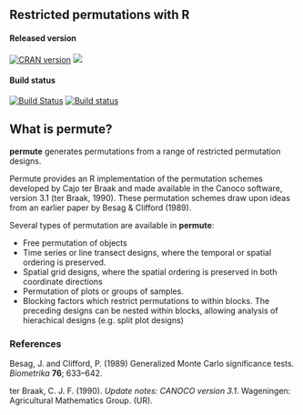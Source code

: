 ## Restricted permutations with R

#### Released version
[![CRAN version](http://www.r-pkg.org/badges/version/permute)](http://cran.rstudio.com/web/packages/permute/index.html) [![](http://cranlogs.r-pkg.org/badges/grand-total/permute)](http://cran.rstudio.com/web/packages/permute/index.html)

#### Build status
[![Build Status](https://travis-ci.org/gavinsimpson/permute.svg?branch=master)](https://travis-ci.org/gavinsimpson/permute)  [![Build status](https://ci.appveyor.com/api/projects/status/ytql5bm7rphweeoh/branch/master?svg=true)](https://ci.appveyor.com/project/gavinsimpson/permute/branch/master)

## What is permute?

**permute** generates permutations from a range of restricted 
permutation designs.

Permute provides an R implementation of the permutation schemes 
developed by Cajo ter Braak and made available in the Canoco software, 
version 3.1 (ter Braak, 1990). These permutation schemes draw upon 
ideas from an earlier paper by Besag & Clifford (1989).

Several types of permutation are available in **permute**:

 * Free permutation of objects
 * Time series or line transect designs, where the temporal or spatial ordering is preserved.
 * Spatial grid designs, where the spatial ordering is preserved in both coordinate directions
 * Permutation of plots or groups of samples.
 * Blocking factors which restrict permutations to within blocks. The preceding designs can be nested within blocks, allowing analysis of hierachical designs (e.g. split plot designs)

### References

Besag, J. and Clifford, P. (1989) Generalized Monte Carlo significance 
tests. *Biometrika* **76**; 633&ndash;642.

ter Braak, C. J. F. (1990). *Update notes: CANOCO version 3.1*. 
Wageningen: Agricultural Mathematics Group. (UR).

